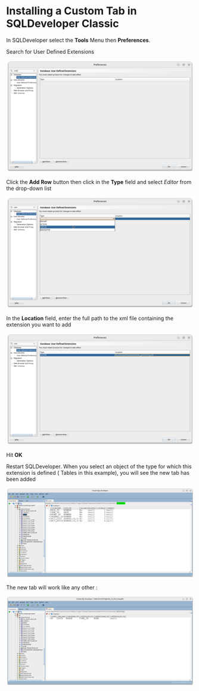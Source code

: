 # Installing a Custom Tab in SQLDeveloper Classic

In SQLDeveloper select the **Tools** Menu then **Preferences**.

Search for User Defined Extensions

![User Defined Extensions](sqld_prefs_user_defined_extensions.png)

Click the **Add Row** button then click in the **Type** field and select *Editor* from the drop-down list

![Choose Extension Type](add_editor_extension1.png)

In the **Location** field, enter the full path to the xml file containing the extension you want to add

![Extension file path](add_editor_extension2.png)

Hit **OK**

Restart SQLDeveloper. 
When you select an object of the type for which this extension is defined ( Tables in this example), you will see the new tab has been added

![Partition Keys Tab](new_tab.png)

The new tab will work like any other :

![Partition Key Tab details](partition_keys_tab.png)
